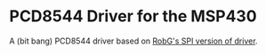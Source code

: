 # PCD8544 Driver for the MSP430

A (bit bang) PCD8544 driver based on [RobG's SPI version of driver](http://forum.43oh.com/topic/1312-nokia-5110-display/#p12104).